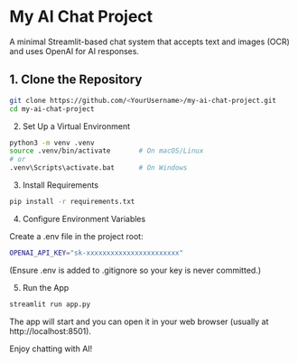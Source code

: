 # My AI Chat Project

A minimal Streamlit-based chat system that accepts text and images (OCR) and uses OpenAI for AI responses.

## 1. Clone the Repository

```bash
git clone https://github.com/<YourUsername>/my-ai-chat-project.git
cd my-ai-chat-project
```

2. Set Up a Virtual Environment

```bash
python3 -m venv .venv
source .venv/bin/activate       # On macOS/Linux
# or
.venv\Scripts\activate.bat      # On Windows
```

3. Install Requirements

```bash
pip install -r requirements.txt
```

4. Configure Environment Variables

Create a .env file in the project root:

```bash
OPENAI_API_KEY="sk-xxxxxxxxxxxxxxxxxxxxxxx"
```

(Ensure .env is added to .gitignore so your key is never committed.)

5. Run the App

```bash
streamlit run app.py
```

The app will start and you can open it in your web browser (usually at http://localhost:8501).

Enjoy chatting with AI!
